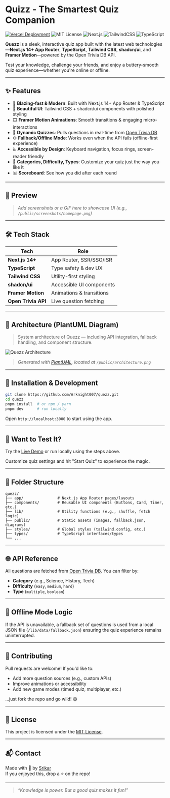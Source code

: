 # Quizz - The Smartest Quiz Companion

[![Vercel Deployment](https://vercelbadge.vercel.app/api/Arknight007/quezz)](https://quezz.vercel.app)
![MIT License](https://img.shields.io/github/license/Arknight007/quezz)
![Next.js](https://img.shields.io/badge/Built%20with-Next.js-000?logo=next.js&logoColor=white)
![TailwindCSS](https://img.shields.io/badge/Styled%20with-Tailwind%20CSS-38BDF8?logo=tailwindcss&logoColor=white)
![TypeScript](https://img.shields.io/badge/Powered%20by-TypeScript-3178C6?logo=typescript&logoColor=white)

**Quezz** is a sleek, interactive quiz app built with the latest web technologies—**Next.js 14+ App Router**, **TypeScript**, **Tailwind CSS**, **shadcn/ui**, and **Framer Motion**—powered by the Open Trivia DB API.

Test your knowledge, challenge your friends, and enjoy a buttery-smooth quiz experience—whether you're online or offline.

---

## ✨ Features

- 🚀 **Blazing-fast & Modern**: Built with Next.js 14+ App Router & TypeScript  
- 🎨 **Beautiful UI**: Tailwind CSS + shadcn/ui components with polished styling  
- 🎞️ **Framer Motion Animations**: Smooth transitions & engaging micro-interactions  
- 🧩 **Dynamic Quizzes**: Pulls questions in real-time from [Open Trivia DB](https://opentdb.com/)  
- ⚙️ **Fallback/Offline Mode**: Works even when the API fails (offline-first experience)  
- ♿ **Accessible by Design**: Keyboard navigation, focus rings, screen-reader friendly  
- 🧠 **Categories, Difficulty, Types**: Customize your quiz just the way you like it  
- 📊 **Scoreboard**: See how you did after each round  

---

## 📸 Preview

> _Add screenshots or a GIF here to showcase UI (e.g., `/public/screenshots/homepage.png`)_

---

## 🛠️ Tech Stack

| Tech              | Role                      |
|-------------------|---------------------------|
| **Next.js 14+**   | App Router, SSR/SSG/ISR   |
| **TypeScript**    | Type safety & dev UX      |
| **Tailwind CSS**  | Utility-first styling     |
| **shadcn/ui**     | Accessible UI components  |
| **Framer Motion** | Animations & transitions  |
| **Open Trivia API** | Live question fetching  |

---

## 🧱 Architecture (PlantUML Diagram)

> System architecture of Quezz — including API integration, fallback handling, and component structure.

![Quezz Architecture](public/architecture.png)

> _Generated with [PlantUML](https://plantuml.com/), located at `/public/architecture.png`_

---

## 🚧 Installation & Development

```bash
git clone https://github.com/Arknight007/quezz.git
cd quezz
pnpm install  # or npm / yarn
pnpm dev      # run locally
```

Open `http://localhost:3000` to start using the app.

---

## 🧪 Want to Test It?

Try the [Live Demo](https://quezz.vercel.app) or run locally using the steps above.

Customize quiz settings and hit "Start Quiz" to experience the magic.

---

## 📁 Folder Structure

```
quezz/
├── app/               # Next.js App Router pages/layouts
├── components/        # Reusable UI components (Buttons, Card, Timer, etc.)
├── lib/               # Utility functions (e.g., shuffle, fetch logic)
├── public/            # Static assets (images, fallback.json, diagrams)
├── styles/            # Global styles (tailwind.config, etc.)
├── types/             # TypeScript interfaces/types
└── ...
```

---

## 🌐 API Reference

All questions are fetched from [Open Trivia DB](https://opentdb.com/api_config.php). You can filter by:

- **Category** (e.g., Science, History, Tech)  
- **Difficulty** (`easy`, `medium`, `hard`)  
- **Type** (`multiple`, `boolean`)  

---

## 📡 Offline Mode Logic

If the API is unavailable, a fallback set of questions is used from a local JSON file (`/lib/data/fallback.json`) ensuring the quiz experience remains uninterrupted.

---

## 🤝 Contributing

Pull requests are welcome! If you'd like to:

- Add more question sources (e.g., custom APIs)  
- Improve animations or accessibility  
- Add new game modes (timed quiz, multiplayer, etc.)  

...just fork the repo and go wild! 😄

---

## 📜 License

This project is licensed under the [MIT License](LICENSE).

---

## 📬 Contact

Made with 💙 by [Srikar](https://github.com/Arknight007)  
If you enjoyed this, drop a ⭐ on the repo!

---

> _“Knowledge is power. But a good quiz makes it fun!”_
